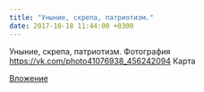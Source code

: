 ```yaml
---
title: "Уныние, скрепа, патриотизм."
date: 2017-10-18 11:44:00 +0300
---
```


Уныние, скрепа, патриотизм.
Фотография
https://vk.com/photo41076938_456242094
Карта

[Вложение](https://vk.com/photo41076938_456242094)

